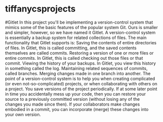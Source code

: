 # tiffanycsprojects

#Gitlet
In this project you'll be implementing a version-control system that mimics some of the basic features of the popular system Git. Ours is smaller and simpler, however, so we have named it Gitlet.
A version-control system is essentially a backup system for related collections of files. The main functionality that Gitlet supports is:
Saving the contents of entire directories of files. In Gitlet, this is called committing, and the saved contents themselves are called commits.
Restoring a version of one or more files or entire commits. In Gitlet, this is called checking out those files or that commit.
Viewing the history of your backups. In Gitlet, you view this history in something called the log.
Maintaining related sequences of commits, called branches.
Merging changes made in one branch into another. The point of a version-control system is to help you when creating complicated (or even not-so-complicated) projects, or when collaborating with others on a project. You save versions of the project periodically. If at some later point in time you accidentally mess up your code, then you can restore your source to a previously committed version (without losing any of the changes you made since then). If your collaborators make changes embodied in a commit, you can incorporate (merge) these changes into your own version.
